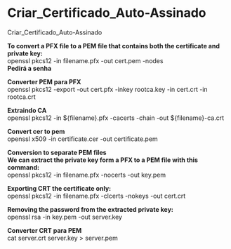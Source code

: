 # Criar_Certificado_Auto-Assinado
Criar_Certificado_Auto-Assinado

**To convert a PFX file to a PEM file that contains both the certificate and private key:** <br>
openssl pkcs12 -in filename.pfx -out cert.pem -nodes <br>
**Pedirá a senha** <br>

**Converter PEM para PFX** <br>
openssl pkcs12 -export -out cert.pfx -inkey rootca.key -in cert.crt -in rootca.crt <br>

**Extraindo CA** <br>
openssl pkcs12 -in ${filename}.pfx -cacerts -chain -out ${filename}-ca.crt <br>

**Convert cer to pem** <br>
openssl x509 -in certificate.cer -out certificate.pem <br>

**Conversion to separate PEM files** <br>
**We can extract the private key form a PFX to a PEM file with this command:** <br>
openssl pkcs12 -in filename.pfx -nocerts -out key.pem <br>

**Exporting CRT the certificate only:** <br>
openssl pkcs12 -in filename.pfx -clcerts -nokeys -out cert.crt <br>

**Removing the password from the extracted private key:** <br>
openssl rsa -in key.pem -out server.key <br>

**Converter CRT para PEM** <br>
cat server.crt server.key > server.pem <br>
